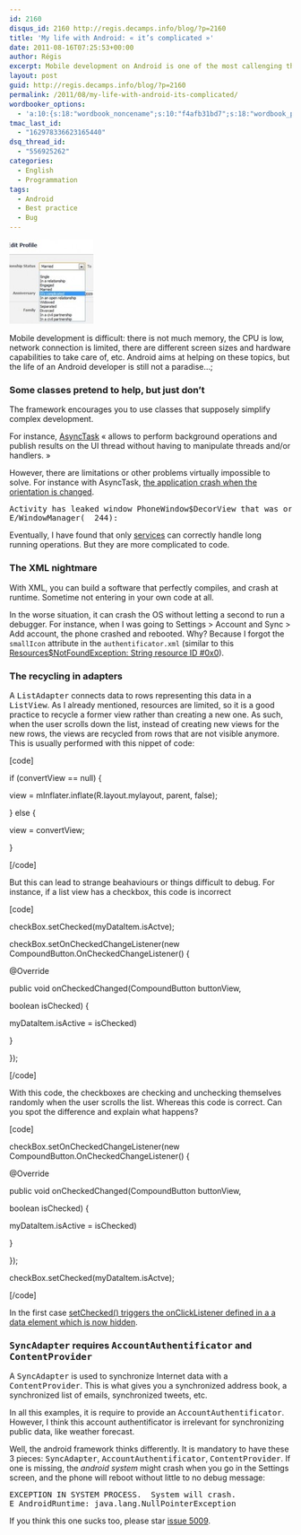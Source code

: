 ```yaml
---
id: 2160
disqus_id: 2160 http://regis.decamps.info/blog/?p=2160
title: 'My life with Android: « it’s complicated »'
date: 2011-08-16T07:25:53+00:00
author: Régis
excerpt: Mobile development on Android is one of the most callenging thing I have done so far. This is a limited compilation of the problems I have encountered on a simple application...
layout: post
guid: http://regis.decamps.info/blog/?p=2160
permalink: /2011/08/my-life-with-android-its-complicated/
wordbooker_options:
  - 'a:10:{s:18:"wordbook_noncename";s:10:"f4afb31bd7";s:18:"wordbook_page_post";s:4:"-100";s:18:"wordbook_orandpage";s:1:"2";s:23:"wordbook_default_author";s:1:"1";s:23:"wordbook_extract_length";s:3:"256";s:19:"wordbook_actionlink";s:3:"300";s:18:"wordbook_attribute";s:0:"";s:29:"wordbooker_status_update_text";s:33:"New blog post :  %title% - %link%";s:23:"wordbook_scheduled_post";s:1:"1";s:17:"wordbook_new_post";s:1:"1";}'
tmac_last_id:
  - "162978336623165440"
dsq_thread_id:
  - "556925262"
categories:
  - English
  - Programmation
tags:
  - Android
  - Best practice
  - Bug
---
```

[<img class="alignright size-thumbnail wp-image-2162" title="it-s-complicated-facebook-status" src="/blog/wp-content/uploads/2011/07/it-s-complicated-when-facebook-status-can-t-describe-you-part-1-25473565-150x150.jpg" alt="Facebook screenshot: relationship status: it's complicated" width="150" height="150" />](/blog/wp-content/uploads/2011/07/it-s-complicated-when-facebook-status-can-t-describe-you-part-1-25473565.jpg)

Mobile development is difficult: there is not much memory, the CPU is low, network connection is limited, there are different screen sizes and hardware capabilities to take care of, etc. Android aims at helping on these topics, but the life of an Android developer is still not a paradise…;

### Some classes pretend to help, but just don’t

The framework encourages you to use classes that supposely simplify complex development.

For instance, [AsyncTask](http://developer.android.com/reference/android/os/AsyncTask.html) « allows to perform background operations and publish results on the UI thread without having to manipulate threads and/or handlers. »

However, there are limitations or other problems virtually impossible to solve. For instance with AsyncTask, [the application crash when the orientation is changed](http://stackoverflow.com/questions/1111980/how-to-handle-screen-orientation-change-when-progress-dialog-and-background-threa).

<pre>Activity has leaked window PhoneWindow$DecorView that was originally added here 
E/WindowManager(  244):</pre>

Eventually, I have found that only [services](http://developer.android.com/reference/android/app/Service.html) can correctly handle long running operations. But they are more complicated to code.

### The XML nightmare

With XML, you can build a software that perfectly compiles, and crash at runtime. Sometime not entering in your own code at all. 

In the worse situation, it can crash the OS without letting a second to run a debugger. For instance, when I was going to Settings > Account and Sync > Add account, the phone crashed and rebooted. Why? Because I forgot the `smallIcon` attribute in the `authentificator.xml` (similar to this [Resources$NotFoundException: String resource ID #0x0](http://stackoverflow.com/questions/5240866/getting-an-exception-when-trying-to-add-an-account-in-android/5286416)).

### The recycling in adapters

A <tt>ListAdapter</tt> connects data to rows representing this data in a <tt>ListView</tt>. As I already mentioned, resources are limited, so it is a good practice to recycle a former view rather than creating a new one. As such, when the user scrolls down the list, instead of creating new views for the new rows, the views are recycled from rows that are not visible anymore. This is usually performed with this nippet of code:
  
[code]
		  
if (convertView == null) {
			  
view = mInflater.inflate(R.layout.mylayout, parent, false);
		  
} else {
			  
view = convertView;
		  
}
  
[/code]

But this can lead to strange beahaviours or things difficult to debug. For instance, if a list view has a checkbox, this code is incorrect
  
[code]
  
checkBox.setChecked(myDataItem.isActve);
  
checkBox.setOnCheckedChangeListener(new CompoundButton.OnCheckedChangeListener() {
  
@Override
  
public void onCheckedChanged(CompoundButton buttonView,
  
boolean isChecked) {
  
myDataItem.isActive = isChecked)
  
}
  
});
  
[/code]

With this code, the checkboxes are checking and unchecking themselves randomly when the user scrolls the list. Whereas this code is correct. Can you spot the difference and explain what happens?

[code]
  
checkBox.setOnCheckedChangeListener(new CompoundButton.OnCheckedChangeListener() {
  
@Override
  
public void onCheckedChanged(CompoundButton buttonView,
  
boolean isChecked) {
  
myDataItem.isActive = isChecked)
  
}
  
});
  
checkBox.setChecked(myDataItem.isActve);
  
[/code]

In the first case [setChecked() triggers the onClickListener defined in a a data element which is now hidden](http://stackoverflow.com/questions/5444355/android-listview-with-checkbox-problem/5446929#5446929).

### <tt>SyncAdapter</tt> requires <tt>AccountAuthentificator</tt> and <tt>ContentProvider</tt>

A <tt>SyncAdapter</tt> is used to synchronize Internet data with a <tt>ContentProvider</tt>. This is what gives you a synchronized address book, a synchronized list of emails, synchronized tweets, etc.

In all this examples, it is require to provide an <tt>AccountAuthentificator</tt>. However, I think this account authentificator is irrelevant for synchronizing public data, like weather forecast. 

Well, the android framework thinks differently. It is mandatory to have these 3 pieces: <tt>SyncAdapter</tt>, <tt>AccountAuthentificator</tt>, <tt>ContentProvider</tt>. If one is missing, the _android system_ might crash when you go in the Settings screen, and the phone will reboot without little to no debug message:

<pre>EXCEPTION IN SYSTEM PROCESS.  System will crash.
E AndroidRuntime: java.lang.NullPointerException</pre>

If you think this one sucks too, please star [issue 5009](http://code.google.com/p/android/issues/detail?id=5009 "Added account causes system crash and reboot of 'Accounts & Settings'").
